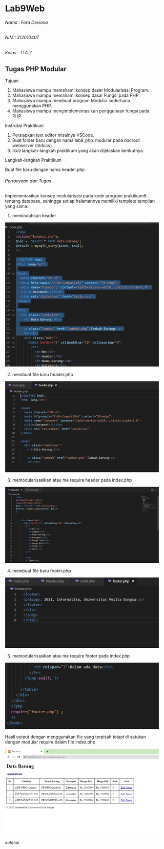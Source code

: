 # Lab9Web

###### Nama : Fara Deviana
###### NIM : 312010407
###### Kelas : TI.A.2

## Tugas PHP Modular

Tujuan

1. Mahasiswa mampu memahami konsep dasar Modularisasi Program. 
2. Mahasiswa mampu memahami konsep dasar Fungsi pada PHP. 
3. Mahasiswa mampu membuat program Modular sederhana menggunakan PHP. 
4. Mahasiswa mampu mengimplementasikan penggunaan fungsi pada PHP

Instruksi Praktikum

1. Persiapkan text editor misalnya VSCode. 
2. Buat folder baru dengan nama lab9_php_modular pada docroot webserver
(htdocs)
3. Ikuti langkah-langkah praktikum yang akan dijelaskan berikutnya. 

Langkah-langkah Praktikum

Buat file baru dengan nama header.php



###### Pertanyaan dan Tugas

Implementasikan konsep modularisasi pada kode program praktikum8 tentang
database, sehingga setiap halamannya memiliki template tampilan yang sama.

1. memindahkan header

![](img2/0%20zero.jpg)

2. membuat file baru header.php

![](img2/1%20satu.jpg)

3. memodularisasikan atau me require header pada index.php

![](img2/2%20dua.jpg)

4. membuat file baru footer.php

![](img2/3%20footer.jpg)

5. memodularisasikan atau me require footer pada index.php

![](img2/3%20footer2.jpg)

Hasil output dengan menggunakan file yang terpisah tetapi di satukan dengan modular require dalam file index.php

![](img2/4%20empat.jpg)

###### selesai
